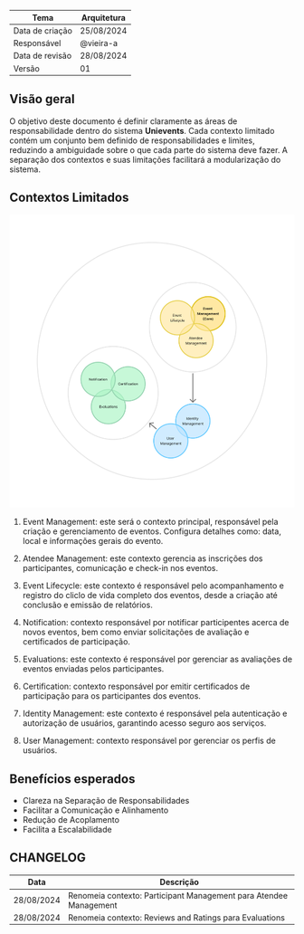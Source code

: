| Tema            | Arquitetura |
| --------------- | ----------- |
| Data de criação | 25/08/2024  |
| Responsável     | @vieira-a   |
| Data de revisão | 28/08/2024  |
| Versão          | 01          |

## Visão geral

O objetivo deste documento é definir claramente as áreas de responsabilidade dentro do sistema **Unievents**. Cada contexto limitado contém um conjunto bem definido de responsabilidades e limites, reduzindo a ambiguidade sobre o que cada parte do sistema deve fazer. A separação dos contextos e suas limitações facilitará a modularização do sistema.

## Contextos Limitados

![Bounded Contexts](../docs/images/bounded_contexts.png)

1. Event Management: este será o contexto principal, responsável pela criação e gerenciamento de eventos. Configura detalhes como: data, local e informações gerais do evento.

2. Atendee Management: este contexto gerencia as inscrições dos participantes, comunicação e check-in nos eventos.

3. Event Lifecycle: este contexto é responsável pelo acompanhamento e registro do cliclo de vida completo dos eventos, desde a criação até conclusão e emissão de relatórios.

4. Notification: contexto responsável por notificar participentes acerca de novos eventos, bem como enviar solicitações de avaliação e certificados de participação.

5. Evaluations: este contexto é responsável por gerenciar as avaliações de eventos enviadas pelos participantes.

6. Certification: contexto responsável por emitir certificados de participação para os participantes dos eventos.

7. Identity Management: este contexto é responsável pela autenticação e autorização de usuários, garantindo acesso seguro aos serviços.

8. User Management: contexto responsável por gerenciar os perfis de usuários.

## Benefícios esperados

- Clareza na Separação de Responsabilidades
- Facilitar a Comunicação e Alinhamento
- Redução de Acoplamento
- Facilita a Escalabilidade

## CHANGELOG

| Data       | Descrição                                                         |
| ---------- | ----------------------------------------------------------------- |
| 28/08/2024 | Renomeia contexto: Participant Management para Atendee Management |
| 28/08/2024 | Renomeia contexto: Reviews and Ratings para Evaluations           |
